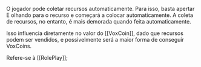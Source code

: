 O jogador pode coletar recursos automaticamente. Para isso, basta apertar E olhando para o recurso e começará a colocar automaticamente. A coleta de recursos, no entanto, é mais demorada quando feita automaticamente.

Isso influencia diretamente no valor do [[VoxCoin]], dado que recursos podem ser vendidos, e possivelmente será a maior forma de conseguir VoxCoins.

Refere-se à [[RolePlay]];